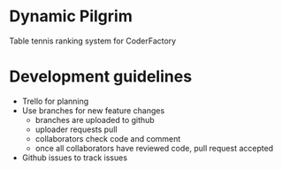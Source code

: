 # Dynamic Pilgrim

Table tennis ranking system for CoderFactory

# Development guidelines

* Trello for planning
* Use branches for new feature changes
	* branches are uploaded to github
	* uploader requests pull
	* collaborators check code and comment
	* once all collaborators have reviewed code, pull request accepted
* Github issues to track issues

